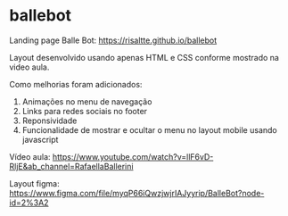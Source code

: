 # ballebot
Landing page Balle Bot: https://risaltte.github.io/ballebot

Layout desenvolvido usando apenas HTML e CSS conforme mostrado na video aula.

Como melhorias foram adicionados:

1. Animações no menu de navegação
2. Links para redes sociais no footer
3. Reponsividade
4. Funcionalidade de mostrar e ocultar o menu no layout mobile usando javascript

Vídeo aula: https://www.youtube.com/watch?v=llF6vD-RljE&ab_channel=RafaellaBallerini

Layout figma: https://www.figma.com/file/myqP66iQwzjwjrIAJyyrip/BalleBot?node-id=2%3A2
